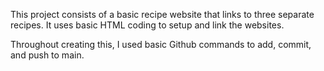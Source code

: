 This project consists of a basic recipe website that links to three separate recipes.
It uses basic HTML coding to setup and link the websites.

Throughout creating this, I used basic Github commands to add, commit, and push to main.